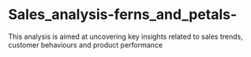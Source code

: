 # Sales_analysis-ferns_and_petals-
This analysis is aimed at uncovering key insights related to sales trends, customer behaviours and product performance
